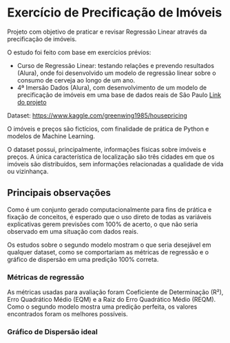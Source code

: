 # Exercício de Precificação de Imóveis

Projeto com objetivo de praticar e revisar Regressão Linear através da precificação de imóveis.

O estudo foi feito com base em exercícios prévios:
* Curso de Regressão Linear: testando relações e prevendo resultados (Alura), onde foi desenvolvido um modelo de regressão linear sobre o consumo de cerveja ao longo de um ano.
* 4ª Imersão Dados (Alura), com desenvolvimento de um modelo de precificação de imóveis em uma base de dados reais de São Paulo
[Link do projeto]()

Dataset: https://www.kaggle.com/greenwing1985/housepricing

O imóveis e preços são fictícios, com finalidade de prática de Python e modelos de Machine Learning.

O dataset possui, principalmente, informações físicas sobre imóveis e preços. A única característica de localização são três cidades em que os imóveis são distribuídos, sem informações relacionadas a qualidade de vida ou vizinhança.

## Principais observações

Como é um conjunto gerado computacionalmente para fins de prática e fixação de conceitos, é esperado que o uso direto de todas as variáveis explicativas gerem previsões com 100% de acerto, o que não seria observado em uma situação com dados reais.

Os estudos sobre o segundo modelo mostram o que seria desejável em qualquer dataset, como se comportariam as métricas de regressão e o gráfico de dispersão em uma predição 100% correta.

### Métricas de regressão

As métricas usadas para avaliação foram Coeficiente de Determinação (R²), Erro Quadrático Médio (EQM) e a Raiz do Erro Quadrático Médio (REQM). Como o segundo modelo mostra uma predição perfeita, os valores encontrados foram os melhores possíveis.

### Gráfico de Dispersão ideal

<div align="center">
  <img src=""/>
</div>
